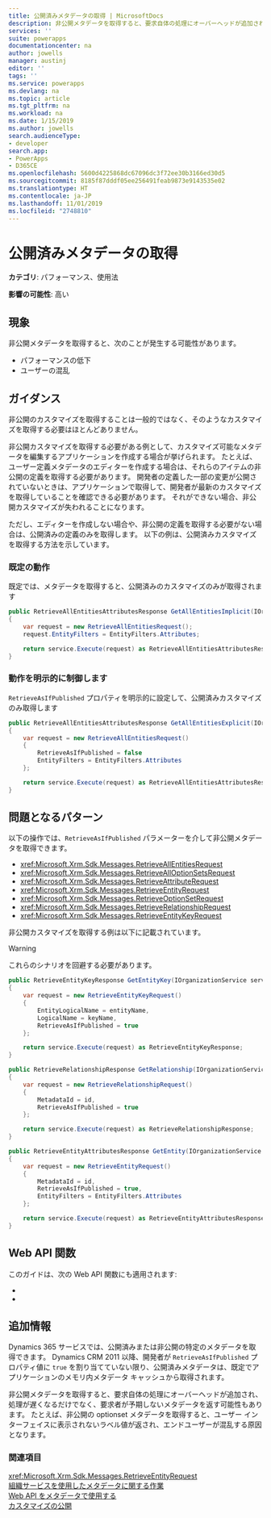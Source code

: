 ```yaml
---
title: 公開済みメタデータの取得 | MicrosoftDocs
description: 非公開メタデータを取得すると、要求自体の処理にオーバーヘッドが追加され、処理が遅くなるだけでなく、要求者が予期しないメタデータを返す可能性もあります。
services: ''
suite: powerapps
documentationcenter: na
author: jowells
manager: austinj
editor: ''
tags: ''
ms.service: powerapps
ms.devlang: na
ms.topic: article
ms.tgt_pltfrm: na
ms.workload: na
ms.date: 1/15/2019
ms.author: jowells
search.audienceType:
- developer
search.app:
- PowerApps
- D365CE
ms.openlocfilehash: 5600d4225868dc67096dc3f72ee30b3166ed30d5
ms.sourcegitcommit: 8185f87dddf05ee256491feab9873e9143535e02
ms.translationtype: HT
ms.contentlocale: ja-JP
ms.lasthandoff: 11/01/2019
ms.locfileid: "2748810"
---
```

# <a name="retrieve-published-metadata"></a>公開済みメタデータの取得

**カテゴリ**: パフォーマンス、使用法

**影響の可能性**: 高い

<a name='symptoms'></a>

## <a name="symptoms"></a>現象

非公開メタデータを取得すると、次のことが発生する可能性があります。

- パフォーマンスの低下
- ユーザーの混乱

<a name='guidance'></a>

## <a name="guidance"></a>ガイダンス

非公開のカスタマイズを取得することは一般的ではなく、そのようなカスタマイズを取得する必要はほとんどありません。

非公開カスタマイズを取得する必要がある例として、カスタマイズ可能なメタデータを編集するアプリケーションを作成する場合が挙げられます。  たとえば、ユーザー定義メタデータのエディターを作成する場合は、それらのアイテムの非公開の定義を取得する必要があります。 開発者の定義した一部の変更が公開されていないときは、アプリケーションで取得して、開発者が最新のカスタマイズを取得していることを確認できる必要があります。 それができない場合、非公開カスタマイズが失われることになります。

ただし、エディターを作成しない場合や、非公開の定義を取得する必要がない場合は、公開済みの定義のみを取得します。 以下の例は、公開済みカスタマイズを取得する方法を示しています。

### <a name="default-behavior"></a>既定の動作

既定では、メタデータを取得すると、公開済みのカスタマイズのみが取得されます

```csharp
public RetrieveAllEntitiesAttributesResponse GetAllEntitiesImplicit(IOrganizationService service)
{
    var request = new RetrieveAllEntitiesRequest();
    request.EntityFilters = EntityFilters.Attributes;

    return service.Execute(request) as RetrieveAllEntitiesAttributesResponse;
}
```

### <a name="explictly-controlling-the-behavior"></a>動作を明示的に制御します

`RetrieveAsIfPublished` プロパティを明示的に設定して、公開済みカスタマイズのみ取得します

```csharp
public RetrieveAllEntitiesAttributesResponse GetAllEntitiesExplicit(IOrganizationService service)
{
    var request = new RetrieveAllEntitiesRequest()
    {
        RetrieveAsIfPublished = false
        EntityFilters = EntityFilters.Attributes
    };

    return service.Execute(request) as RetrieveAllEntitiesAttributesResponse;
}
```

<a name='problem'></a>

## <a name="problematic-patterns"></a>問題となるパターン

以下の操作では、`RetrieveAsIfPublished` パラメーターを介して非公開メタデータを取得できます。

- <xref:Microsoft.Xrm.Sdk.Messages.RetrieveAllEntitiesRequest>
- <xref:Microsoft.Xrm.Sdk.Messages.RetrieveAllOptionSetsRequest>
- <xref:Microsoft.Xrm.Sdk.Messages.RetrieveAttributeRequest>
- <xref:Microsoft.Xrm.Sdk.Messages.RetrieveEntityRequest>
- <xref:Microsoft.Xrm.Sdk.Messages.RetrieveOptionSetRequest>
- <xref:Microsoft.Xrm.Sdk.Messages.RetrieveRelationshipRequest>
- <xref:Microsoft.Xrm.Sdk.Messages.RetrieveEntityKeyRequest>

非公開カスタマイズを取得する例は以下に記載されています。

> [!WARNING]
> これらのシナリオを回避する必要があります。

```csharp
public RetrieveEntityKeyResponse GetEntityKey(IOrganizationService service, string entityName, string keyName)
{
    var request = new RetrieveEntityKeyRequest()
    {
        EntityLogicalName = entityName,
        LogicalName = keyName,
        RetrieveAsIfPublished = true
    };

    return service.Execute(request) as RetrieveEntityKeyResponse;
}

public RetrieveRelationshipResponse GetRelationship(IOrganizationService service, Guid id)
{
    var request = new RetrieveRelationshipRequest()
    {
        MetadataId = id,
        RetrieveAsIfPublished = true
    };

    return service.Execute(request) as RetrieveRelationshipResponse;
}

public RetrieveEntityAttributesResponse GetEntity(IOrganizationService service, Guid id)
{
    var request = new RetrieveEntityRequest()
    {
        MetadataId = id,
        RetrieveAsIfPublished = true,
        EntityFilters = EntityFilters.Attributes
    };

    return service.Execute(request) as RetrieveEntityAttributesResponse;
}
```

## <a name="web-api-functions"></a>Web API 関数

このガイドは、次の Web API 関数にも適用されます:

- <xref href="Microsoft.Dynamics.CRM.RetrieveAllEntities?text=RetrieveAllEntities Function" />
- <xref href="Microsoft.Dynamics.CRM.RetrieveEntity?text=RetrieveEntity Function" />

<a name='additional'></a>

## <a name="additional-information"></a>追加情報

Dynamics 365 サービスでは、公開済みまたは非公開の特定のメタデータを取得できます。 Dynamics CRM 2011 以降、開発者が `RetrieveAsIfPublished` プロパティ値に `true` を割り当てていない限り、公開済みメタデータは、既定でアプリケーションのメモリ内メタデータ キャッシュから取得されます。

非公開メタデータを取得すると、要求自体の処理にオーバーヘッドが追加され、処理が遅くなるだけでなく、要求者が予期しないメタデータを返す可能性もあります。 たとえば、非公開の optionset メタデータを取得すると、ユーザー インターフェイスに表示されないラベル値が返され、エンドユーザーが混乱する原因となります。

<a name='seealso'></a>

### <a name="see-also"></a>関連項目

<xref:Microsoft.Xrm.Sdk.Messages.RetrieveEntityRequest> <xref href="Microsoft.Xrm.Sdk.Messages.RetrieveEntityRequest.RetrieveAsIfPublished?text=RetrieveAsIfPublished Property" /><br />
[組織サービスを使用したメタデータに関する作業](../../org-service/work-with-metadata.md)<br />
[Web API をメタデータで使用する](../../webapi/use-web-api-metadata.md)<br />
[カスタマイズの公開](/powerapps/developer/model-driven-apps/publish-customizations#retrieving-unpublished-metadata)